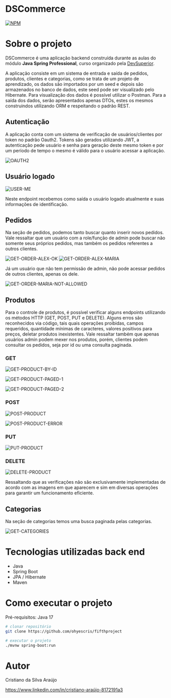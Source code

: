 # DSCommerce
[![NPM](https://img.shields.io/npm/l/react)](https://github.com/ohyescris/fifthproject/blob/main/LICENSE) 

# Sobre o projeto

DSCommerce é uma aplicação backend construída durante as aulas do módulo **Java Spring Professional**, curso organizado pela [DevSuperior](https://devsuperior.com "Site da DevSuperior").

A aplicação consiste em um sistema de entrada e saída de pedidos, produtos, clientes e categorias, como se trata de um projeto de aprendizado, os dados são importados por um seed
e depois são armazenados no banco de dados, este seed pode ser visualizado pelo Hibernate. Para visualização dos dados é possível utilizar o Postman. Para a saída dos dados, serão
apresentados apenas DTOs, estes os mesmos construindos utilizando ORM e respeitando o padrão REST.

## Autenticação

A aplicação conta com um sistema de verificação de usuários/clientes por token no padrão Oauth2. Tokens são gerados utilizando JWT, a autenticação pede usuário e senha para geração deste
mesmo token e por um período de tempo o mesmo é válido para o usuário acessar a aplicação.

![OAUTH2](https://github.com/ohyescris/assets/blob/main/images/dscommerce-fifthproject/endpoint-postman-oauth2.jpg)

## Usuário logado

![USER-ME](https://github.com/ohyescris/assets/blob/main/images/dscommerce-fifthproject/endpoint-postman-user-me.jpg)

Neste endpoint recebemos como saída o usuário logado atualmente e suas informações de identificação.

## Pedidos

Na seção de pedidos, podemos tanto buscar quanto inserir novos pedidos. Vale ressaltar que um usuário com a role/função de admin pode buscar não somente seus próprios pedidos, mas também
os pedidos referentes a outros clientes.

![GET-ORDER-ALEX-OK](https://github.com/ohyescris/assets/blob/main/images/dscommerce-fifthproject/endpoint-postman-order-by-id-alex-user-alex-client-allowed.jpg) 
![GET-ORDER-ALEX-MARIA](https://github.com/ohyescris/assets/blob/main/images/dscommerce-fifthproject/endpoint-postman-order-by-id-alex-user-maria-client-allowed.jpg)

Já um usuário que não tem permissão de admin, não pode acessar pedidos de outros clientes, apenas os dele.

![GET-ORDER-MARIA-NOT-ALLOWED](https://github.com/ohyescris/assets/blob/main/images/dscommerce-fifthproject/endpoint-postman-order-by-id-maria-user-alex-client-denied.jpg)

## Produtos

Para o controle de produtos, é possível verificar alguns endpoints utilizando os métodos HTTP (GET, POST, PUT e DELETE). Alguns erros são reconhecidos via código, tais quais operações proibidas,
campos requeridos, quantidade mínimas de caracteres, valores positivos para preços, deletar produtos inexistentes.
Vale ressaltar também que apenas usuários admin podem mexer nos produtos, porém, clientes podem consultar os pedidos, seja por id ou uma consulta paginada.

### GET 

![GET-PRODUCT-BY-ID](https://github.com/ohyescris/assets/blob/main/images/dscommerce-fifthproject/endpoint-postman-product-by-id-ok.jpg)

![GET-PRODUCT-PAGED-1](https://github.com/ohyescris/assets/blob/main/images/dscommerce-fifthproject/endpoint-postman-product-page-ok.jpg)

![GET-PRODUCT-PAGED-2](https://github.com/ohyescris/assets/blob/main/images/dscommerce-fifthproject/endpoint-postman-product-page-2-ok.jpg)

### POST

![POST-PRODUCT](https://github.com/ohyescris/assets/blob/main/images/dscommerce-fifthproject/endpoint-postman-product-new-ok.jpg)

![POST-PRODUCT-ERROR](https://github.com/ohyescris/assets/blob/main/images/dscommerce-fifthproject/endpoint-postman-product-new-error.jpg)

### PUT

![PUT-PRODUCT](https://github.com/ohyescris/assets/blob/main/images/dscommerce-fifthproject/endpoint-postman-product-put-ok.jpg)

### DELETE

![DELETE-PRODUCT](https://github.com/ohyescris/assets/blob/main/images/dscommerce-fifthproject/endpoint-postman-product-delete.jpg)

Ressaltando que as verificações não são exclusivamente implementadas de acordo com as imagens em que aparecem e sim em diversas operações para garantir um funcionamento eficiente.

## Categorias

Na seção de categorias temos uma busca paginada pelas categorias.

![GET-CATEGORIES](https://github.com/ohyescris/assets/blob/main/images/dscommerce-fifthproject/endpoint-postman-categories.jpg)

# Tecnologias utilizadas back end
- Java
- Spring Boot
- JPA / Hibernate
- Maven

# Como executar o projeto

Pré-requisitos: Java 17

```bash
# clonar repositório
git clone https://github.com/ohyescris/fifthproject

# executar o projeto
./mvnw spring-boot:run
```

# Autor

Cristiano da Silva Araújo

https://www.linkedin.com/in/cristiano-araújo-8172191a3

